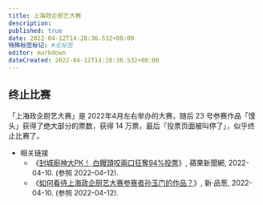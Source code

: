 ```yaml
---
title: 上海政企厨艺大赛
description:
published: true
date: 2022-04-12T14:28:36.532+08:00
特殊标签标记: #无标签
editor: markdown
dateCreated: 2022-04-12T14:28:36.532+08:00
---
```


## 终止比赛

「上海政企厨艺大赛」是 2022年4月左右举办的大赛，随后 23 号参赛作品「馒头」获得了绝大部分的票数，获得 14 万票，最后「投票页面被叫停了」，似乎终止比赛了。

+   相关链接
    +   《[封城廚神大PK！ 白饅頭咬兩口狂奪94%投票](https://web.archive.org/web/20220410091539/https://tw.appledaily.com/international/20220410/P3RBUUAPCJFGBOPLHNWYCNYMDE/)》, 蘋果新聞網, 2022-04-10. (参照 2022-04-12).
    +   《[如何看待上海政企厨艺大赛参赛者孙玉门的作品？](http://archiveiya74codqgiixo33q62qlrqtkgmcitqx5u2oeqnmn5bpcbiyd.onion/LM4NY "https://pincong.rocks/question/45525")》, 新·品葱, 2022-04-10. (参照 2022-04-12).

